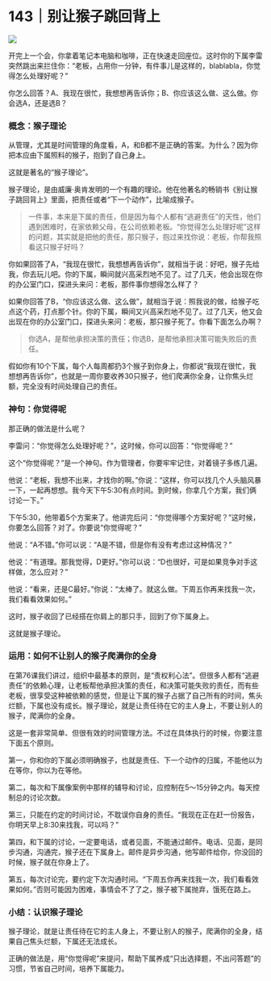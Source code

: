 # 143｜别让猴子跳回背上

![](../img/37e415487b4f66e3afaf646a73aae557.jpg)

开完上一个会，你拿着笔记本电脑和咖啡，正在快速走回座位。这时你的下属李雷突然跳出来拦住你：“老板，占用你一分钟，有件事儿是这样的，blablabla，你觉得怎么处理好呢？”

你怎么回答？A、我现在很忙，我想想再告诉你；B、你应该这么做、这么做。你会选A，还是选B？

### 概念：猴子理论

从管理，尤其是时间管理的角度看，A，和B都不是正确的答案。为什么？因为你把本应由下属照料的猴子，抱到了自己身上。

这就是著名的“猴子理论”。

猴子理论，是由威廉·奥肯发明的一个有趣的理论。他在他著名的畅销书《别让猴子跳回背上》里面，把责任或者“下一个动作”，比喻成猴子。

> 一件事，本来是下属的责任，但是因为每个人都有“逃避责任”的天性，他们遇到困难时，在家依赖父母，在公司依赖老板。“你觉得怎么处理好呢”这样的问题，其实就是把他的责任，那只猴子，抱过来找你说：老板，你帮我照看这只猴子好吗？

你如果回答了A，“我现在很忙，我想想再告诉你”，就相当于说：好吧，猴子先给我，你去玩儿吧。你的下属，瞬间就兴高采烈地不见了。过了几天，他会出现在你的办公室门口，探进头来问：老板，那件事你想得怎么样了？

如果你回答了B，“你应该这么做、这么做”，就相当于说：照我说的做，给猴子吃点这个药，打点那个针。你的下属，瞬间又兴高采烈地不见了。过了几天，他又会出现在你的办公室门口，探进头来问：老板，那只猴子死了。你看下面怎么办啊？

> 你选A，是帮他承担决策的责任；你选B，是帮他承担决策可能失败后的责任。

假如你有10个下属，每个人每周都扔3个猴子到你身上，你都说“我现在很忙，我想想再告诉你”，也就是一周你要收养30只猴子，他们爬满你全身，让你焦头烂额，完全没有时间处理自己的责任。

### 神句：你觉得呢

那正确的做法是什么呢？

李雷问：“你觉得怎么处理好呢？”，这时候，你可以回答：“你觉得呢？”

这个“你觉得呢？”是一个神句。作为管理者，你要牢牢记住，对着镜子多练几遍。

他说：“老板，我想不出来，才找你的啊。”你说：“这样，你可以找几个人头脑风暴一下，一起再想想。我今天下午5:30有点时间。到时候，你拿几个方案，我们俩讨论一下。”

下午5:30，他带着5个方案来了。他讲完后问：“你觉得哪个方案好呢？”这时候，你要怎么回答？对了。你要说“你觉得呢？”

他说：“A不错。”你可以说：“A是不错，但是你有没有考虑过这种情况？”

他说：“有道理。那我觉得，D更好。”你可以说：“D也很好，可是如果竞争对手这样做，怎么应对？”

他说：“看来，还是C最好。”你说：“太棒了。就这么做。下周五你再来找我一次，我们看看效果如何。”

这时，猴子收回了已经搭在你肩上的那只手，回到了你下属身上。

这就是猴子理论。

### 运用：如何不让别人的猴子爬满你的全身

在第76课我们讲过，组织中最基本的原则，是“责权利心法”。但很多人都有“逃避责任”的依赖心理，让老板帮他承担决策的责任，和决策可能失败的责任，而有些老板，很享受这种被依赖的感觉，但是让下属的猴子占据了自己所有的时间，焦头烂额，下属也没有成长。猴子理论，就是让责任待在它的主人身上，不要让别人的猴子，爬满你的全身。

这是一套非常简单、但很有效的时间管理方法。不过在具体执行的时候，你要注意下面五个原则。

第一，你和你的下属必须明确猴子，也就是责任、下一个动作的归属，不能他以为在等你，你以为在等他。

第二，每次和下属像案例中那样的辅导和讨论，应控制在5～15分钟之内。每天控制总的讨论次数。

第三，只能在约定的时间讨论，不耽误你自身的责任。“我现在正在赶一份报告，你明天早上8:30来找我，可以吗？”

第四，和下属的讨论，一定要电话，或者见面，不能通过邮件。电话、见面，是同步沟通，沟通完，猴子还在下属身上。邮件是异步沟通，他写邮件给你，你没回的时候，猴子就在你身上了。

第五，每次讨论完，要约定下次沟通时间。“下周五你再来找我一次，我们看看效果如何。”否则可能因为困难，事情会不了了之，猴子被下属抛弃，饿死在路上。

### 小结：认识猴子理论

猴子理论，就是让责任待在它的主人身上，不要让别人的猴子，爬满你的全身，结果自己焦头烂额，下属还无法成长。

正确的做法是，用“你觉得呢”来提问，帮助下属养成“只出选择题，不出问答题”的习惯，节省自己时间，培养下属能力。
